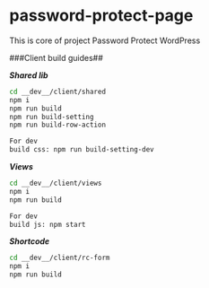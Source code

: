 # password-protect-page

This is core of project Password Protect WordPress

###Client build guides##

***Shared lib***
```bash
cd __dev__/client/shared
npm i
npm run build 
npm run build-setting
npm run build-row-action

For dev
build css: npm run build-setting-dev
```

***Views***
```bash
cd __dev__/client/views
npm i 
npm run build

For dev
build js: npm start
```

***Shortcode***
```bash
cd __dev__/client/rc-form
npm i 
npm run build
```



